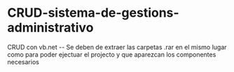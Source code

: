 # CRUD-sistema-de-gestions-administrativo
CRUD con vb.net --
Se deben de extraer las carpetas .rar en el mismo lugar como para poder ejectuar el projecto y que aparezcan los componentes necesarios
